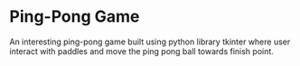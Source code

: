 # Ping-Pong Game
An interesting ping-pong game built using python library tkinter 
where user interact with paddles and move the ping pong ball towards finish point.

